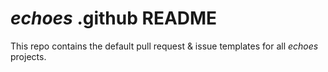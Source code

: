# *echoes* .github README
This repo contains the default pull request & issue templates for all *echoes* projects.
